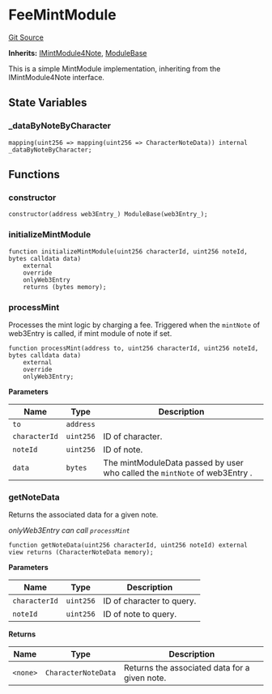 # FeeMintModule
[Git Source](https://github.com/Crossbell-Box/Crossbell-Contracts/blob/182c82c216a4cf11409d4311d9773152bbe60ccf/contracts/modules/mint/FeeMintModule.sol)

**Inherits:**
[IMintModule4Note](/contracts/interfaces/IMintModule4Note.sol/contract.IMintModule4Note.md), [ModuleBase](/contracts/modules/ModuleBase.sol/contract.ModuleBase.md)

This is a simple MintModule implementation, inheriting from the IMintModule4Note interface.


## State Variables
### _dataByNoteByCharacter

```solidity
mapping(uint256 => mapping(uint256 => CharacterNoteData)) internal _dataByNoteByCharacter;
```


## Functions
### constructor


```solidity
constructor(address web3Entry_) ModuleBase(web3Entry_);
```

### initializeMintModule


```solidity
function initializeMintModule(uint256 characterId, uint256 noteId, bytes calldata data)
    external
    override
    onlyWeb3Entry
    returns (bytes memory);
```

### processMint

Processes the mint logic by charging a fee.
Triggered when the `mintNote` of web3Entry  is called, if mint module of note if set.


```solidity
function processMint(address to, uint256 characterId, uint256 noteId, bytes calldata data)
    external
    override
    onlyWeb3Entry;
```
**Parameters**

|Name|Type|Description|
|----|----|-----------|
|`to`|`address`||
|`characterId`|`uint256`|ID of character.|
|`noteId`|`uint256`|ID of note.|
|`data`|`bytes`|The mintModuleData passed by user who called the `mintNote` of web3Entry .|


### getNoteData

Returns the associated data for a given note.

*onlyWeb3Entry can call `processMint`*


```solidity
function getNoteData(uint256 characterId, uint256 noteId) external view returns (CharacterNoteData memory);
```
**Parameters**

|Name|Type|Description|
|----|----|-----------|
|`characterId`|`uint256`|ID of character to query.|
|`noteId`|`uint256`| ID of note to query.|

**Returns**

|Name|Type|Description|
|----|----|-----------|
|`<none>`|`CharacterNoteData`|Returns the associated data for a given  note.|


